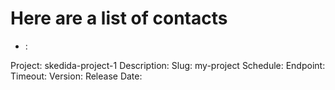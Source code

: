 # Here are a list of contacts
- : 

Project: skedida-project-1
Description: 
Slug: my-project
Schedule: 
Endpoint: 
Timeout: 
Version: 
Release Date: 
